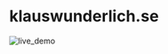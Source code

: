# klauswunderlich.se

![live_demo](https://i.gyazo.com/65690b534c7fdc9d5d91a4e077996e41.png "screenshot")
